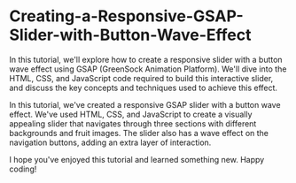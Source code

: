 # Creating-a-Responsive-GSAP-Slider-with-Button-Wave-Effect
In this tutorial, we'll explore how to create a responsive slider with a button wave effect using GSAP (GreenSock Animation Platform). We'll dive into the HTML, CSS, and JavaScript code required to build this interactive slider, and discuss the key concepts and techniques used to achieve this effect.

In this tutorial, we've created a responsive GSAP slider with a button wave effect. We've used HTML, CSS, and JavaScript to create a visually appealing slider that navigates through three sections with different backgrounds and fruit images. The slider also has a wave effect on the navigation buttons, adding an extra layer of interaction.

I hope you've enjoyed this tutorial and learned something new. Happy coding!
